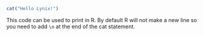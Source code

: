 ```r
cat("Hello Lynix!")
```

This code can be used to print in R. By default R will not make a new line so you need to add ``\n`` at the end of the cat statement.